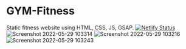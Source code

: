 # GYM-Fitness
Static fitness website using HTML, CSS, JS, GSAP.
[![Netlify Status](https://api.netlify.com/api/v1/badges/8a2f1463-a24e-4724-a28c-7fd47e172ac7/deploy-status)](https://app.netlify.com/sites/gym-fitness-web/deploys)
![Screenshot 2022-05-29 103314](https://user-images.githubusercontent.com/48469274/170853052-666c67d0-6af3-483b-9c4d-cd3be1109360.png)
![Screenshot 2022-05-29 103216](https://user-images.githubusercontent.com/48469274/170853054-f76b3c22-ae58-4ef2-a696-00354b51488b.png)
![Screenshot 2022-05-29 103243](https://user-images.githubusercontent.com/48469274/170853056-b412bb5b-ad9b-402d-bcd0-5efd50cc4dfa.png)
